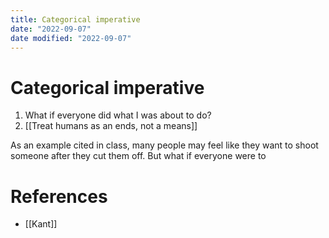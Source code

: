 ```yaml
---
title: Categorical imperative
date: "2022-09-07"
date modified: "2022-09-07"
---
```


# Categorical imperative
1. What if everyone did what I was about to do?
2. [[Treat humans as an ends, not a means]]

As an example cited in class, many people may feel like they want to shoot someone after they cut them off. But what if everyone were to 

# References
- [[Kant]]
